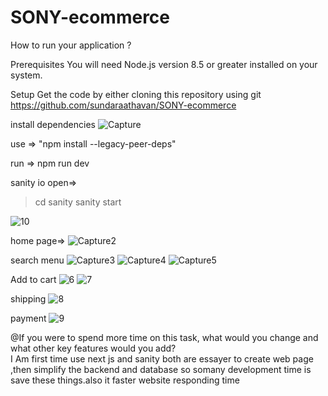 # SONY-ecommerce

How to run your application ?

Prerequisites
You will need Node.js version 8.5 or greater installed on your system.

Setup
Get the code by either cloning this repository using git
   https://github.com/sundaraathavan/SONY-ecommerce
   
install dependencies
![Capture](https://user-images.githubusercontent.com/52910050/166304262-0bd62341-a11f-4a64-816b-2d19ae3ebf70.JPG)

use => "npm install --legacy-peer-deps"

run => npm run dev

sanity io open=>
> cd sanity
> sanity start       


![10](https://user-images.githubusercontent.com/52910050/166306411-361fff32-36d0-43fa-9366-e02827c851a6.JPG)

home page=>
![Capture2](https://user-images.githubusercontent.com/52910050/166306481-efd7bbc0-ec72-4085-a6a4-6a380cefbc84.JPG)

search menu
![Capture3](https://user-images.githubusercontent.com/52910050/166306647-498806f9-e856-4d91-a316-b47ecfda53ae.JPG)
![Capture4](https://user-images.githubusercontent.com/52910050/166306675-527ad3b1-1914-40e2-ad10-c9b327d85627.JPG)
![Capture5](https://user-images.githubusercontent.com/52910050/166306709-07ff2043-6753-41e1-8f23-d909a0ce3317.JPG)

Add to cart
![6](https://user-images.githubusercontent.com/52910050/166306761-cd31c049-1fd6-4f69-8ff3-5c941bafed06.JPG)
![7](https://user-images.githubusercontent.com/52910050/166306871-d97d78e4-d25e-4f21-9689-a639fea61dfa.JPG)

shipping
![8](https://user-images.githubusercontent.com/52910050/166306979-2fb79e91-5581-4016-8a3d-2da872fe0124.JPG)

payment
![9](https://user-images.githubusercontent.com/52910050/166307100-462d0e6d-22b7-461f-baa1-aa46113f9c77.JPG)

@If you were to spend more time on this task, what would you change and what other key features would you add?  
    I Am first time use next js and sanity both are essayer to create web page ,then simplify the backend and database so somany development time is save these things.also it faster website responding time
